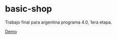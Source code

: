 # basic-shop
Trabajo final para argentina programa 4.0, 1era etapa.

[Demo](https://https://pungsis.github.io/basic-shop)
